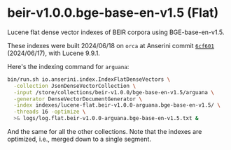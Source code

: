 # beir-v1.0.0.bge-base-en-v1.5 (Flat)

Lucene flat dense vector indexes of BEIR corpora using BGE-base-en-v1.5.

These indexes were built 2024/06/18 on `orca` at Anserini commit [`6cf601`](https://github.com/castorini/anserini/commit/6e9ce8f56d08f9c72746b79f14208e45e3b7a81e) (2024/06/17), with Lucene 9.9.1.

Here's the indexing command for `arguana`:

```bash
bin/run.sh io.anserini.index.IndexFlatDenseVectors \
  -collection JsonDenseVectorCollection \
  -input /store/collections/beir-v1.0.0/bge-base-en-v1.5/arguana \
  -generator DenseVectorDocumentGenerator \
  -index indexes/lucene-flat.beir-v1.0.0-arguana.bge-base-en-v1.5/ \
  -threads 16 -optimize \
  >& logs/log.flat.beir-v1.0.0-arguana.bge-base-en-v1.5.txt &
```

And the same for all the other collections.
Note that the indexes are optimized, i.e., merged down to a single segment.
